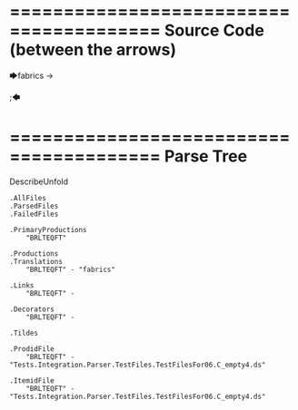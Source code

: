 ========================================
Source Code (between the arrows)
========================================

🡆fabrics -> 

;🡄

========================================
Parse Tree
========================================
DescribeUnfold

    .AllFiles
    .ParsedFiles
    .FailedFiles

    .PrimaryProductions
        "BRLTEQFT" 

    .Productions
    .Translations
        "BRLTEQFT" - "fabrics"

    .Links
        "BRLTEQFT" - 

    .Decorators
        "BRLTEQFT" - 

    .Tildes

    .ProdidFile
        "BRLTEQFT" - "Tests.Integration.Parser.TestFiles.TestFilesFor06.C_empty4.ds"

    .ItemidFile
        "BRLTEQFT" - "Tests.Integration.Parser.TestFiles.TestFilesFor06.C_empty4.ds"

